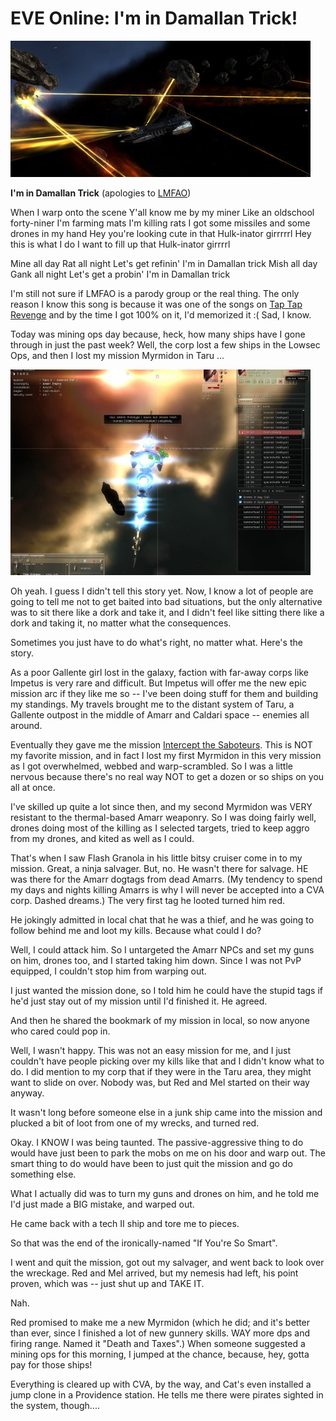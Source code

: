 # EVE Online: I'm in Damallan Trick!

![Mining ops FTW!](../uploads/2009/10/ExeFile-2009-10-03-12-48-54-90.jpg "Mining ops FTW!")

**I'm in Damallan Trick**
(apologies to [LMFAO](http://www.youtube.com/watch?v=ysJyFAHwVP8))

When I warp onto the scene
Y'all know me by my miner
Like an oldschool forty-niner
I'm farming mats
I'm killing rats
I got some missiles and some drones in my hand
Hey you're looking cute in that Hulk-inator girrrrrl
Hey this is what I do I want to fill up that Hulk-inator girrrrl

Mine all day
Rat all night
Let's get refinin'
I'm in Damallan trick
Mish all day
Gank all night
Let's get a probin'
I'm in Damallan trick

I'm still not sure if LMFAO is a parody group or the real thing. The only reason I know this song is because it was one of the songs on [Tap Tap Revenge](http://www.youtube.com/watch?v=UsnJbIgl_qc) and by the time I got 100% on it, I'd memorized it :( Sad, I know.

Today was mining ops day because, heck, how many ships have I gone through in just the past week? Well, the corp lost a few ships in the Lowsec Ops, and then I lost my mission Myrmidon in Taru ...

[![Flash! (aaa-aaaaaah!) Granola!](../uploads/2009/10/ExeFile-2009-10-02-20-42-21-89-480x329.jpg "Flash! (aaa-aaaaaah!) Granola!")](../uploads/2009/10/ExeFile-2009-10-02-20-42-21-89.jpg)

Oh yeah. I guess I didn't tell this story yet. Now, I know a lot of people are going to tell me not to get baited into bad situations, but the only alternative was to sit there like a dork and take it, and I didn't feel like sitting there like a dork and taking it, no matter what the consequences.

Sometimes you just have to do what's right, no matter what. Here's the story.

As a poor Gallente girl lost in the galaxy, faction with far-away corps like Impetus is very rare and difficult. But Impetus will offer me the new epic mission arc if they like me so -- I've been doing stuff for them and building my standings. My travels brought me to the distant system of Taru, a Gallente outpost in the middle of Amarr and Caldari space -- enemies all around.

Eventually they gave me the mission [Intercept the Saboteurs](http://eve-survival.org/wikka.php?wakka=IntercepttheSaboteurs3am). This is NOT my favorite mission, and in fact I lost my first Myrmidon in this very mission as I got overwhelmed, webbed and warp-scrambled. So I was a little nervous because there's no real way NOT to get a dozen or so ships on you all at once.

I've skilled up quite a lot since then, and my second Myrmidon was VERY resistant to the thermal-based Amarr weaponry. So I was doing fairly well, drones doing most of the killing as I selected targets, tried to keep aggro from my drones, and kited as well as I could.

That's when I saw Flash Granola in his little bitsy cruiser come in to my mission. Great, a ninja salvager. But, no. He wasn't there for salvage. HE was there for the Amarr dogtags from dead Amarrs. (My tendency to spend my days and nights killing Amarrs is why I will never be accepted into a CVA corp. Dashed dreams.) The very first tag he looted turned him red.

He jokingly admitted in local chat that he was a thief, and he was going to follow behind me and loot my kills. Because what could I do?

Well, I could attack him. So I untargeted the Amarr NPCs and set my guns on him, drones too, and I started taking him down. Since I was not PvP equipped, I couldn't stop him from warping out.

I just wanted the mission done, so I told him he could have the stupid tags if he'd just stay out of my mission until I'd finished it. He agreed.

And then he shared the bookmark of my mission in local, so now anyone who cared could pop in.

Well, I wasn't happy. This was not an easy mission for me, and I just couldn't have people picking over my kills like that and I didn't know what to do. I did mention to my corp that if they were in the Taru area, they might want to slide on over. Nobody was, but Red and Mel started on their way anyway.

It wasn't long before someone else in a junk ship came into the mission and plucked a bit of loot from one of my wrecks, and turned red.

Okay. I KNOW I was being taunted. The passive-aggressive thing to do would have just been to park the mobs on me on his door and warp out. The smart thing to do would have been to just quit the mission and go do something else.

What I actually did was to turn my guns and drones on him, and he told me I'd just made a BIG mistake, and warped out.

He came back with a tech II ship and tore me to pieces.

So that was the end of the ironically-named "If You're So Smart".

I went and quit the mission, got out my salvager, and went back to look over the wreckage. Red and Mel arrived, but my nemesis had left, his point proven, which was -- just shut up and TAKE IT.

Nah.

Red promised to make me a new Myrmidon (which he did; and it's better than ever, since I finished a lot of new gunnery skills. WAY more dps and firing range. Named it "Death and Taxes".) When someone suggested a mining ops for this morning, I jumped at the chance, because, hey, gotta pay for those ships!

Everything is cleared up with CVA, by the way, and Cat's even installed a jump clone in a Providence station. He tells me there were pirates sighted in the system, though....


